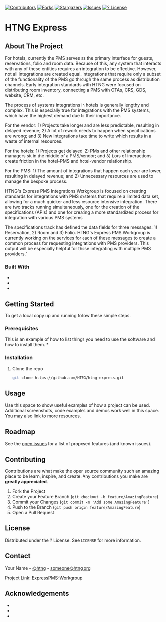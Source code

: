 <!-- PROJECT SHIELDS -->
<!--
*** I'm using markdown "reference style" links for readability.
*** Reference links are enclosed in brackets [ ] instead of parentheses ( ).
*** See the bottom of this document for the declaration of the reference variables
*** for contributors-url, forks-url, etc. This is an optional, concise syntax you may use.
*** https://www.markdownguide.org/basic-syntax/#reference-style-links
-->
[![Contributors][contributors-shield]][contributors-url]
[![Forks][forks-shield]][forks-url]
[![Stargazers][stars-shield]][stars-url]
[![Issues][issues-shield]][issues-url]
[![? License][license-shield]][license-url]
<!-- [![LinkedIn][linkedin-shield]][linkedin-url] -->



<!-- PROJECT LOGO 
<p align="center">
  <img width="1000" height="280" src="https://www.htng.org/resource/resmgr/images/expresspms_page/ExpressPMS.png">
</p> -->


# HTNG Express


<!-- ABOUT THE PROJECT -->
## About The Project

For hotels, currently the PMS serves as the primary interface for guests, reservations, folio and room data. Because of this, any system that interacts with any of these entities requires an integration to be effective. However, not all integrations are created equal. Integrations that require only a subset of the functionality of the PMS go through the same process as distribution channels. Early integration standards with HTNG were focused on distributing room inventory, connecting a PMS with OTAs, CRS, GDS, website, CRM, etc.

The process of systems integrations in hotels is generally lengthy and complex. This is especially true for integrations with the PMS systems, which have the highest demand due to their importance.

For the vendor: 1) Projects take longer and are less predictable, resulting in delayed revenue; 2) A lot of rework needs to happen when specifications are wrong; and 3) New integrations take time to write which results in a waste of internal resources.

For the hotels: 1) Projects get delayed; 2) PMs and other relationship managers sit in the middle of a PMS/vendor; and 3) Lots of interactions create friction in the hotel-PMS and hotel-vendor relationship.

For the PMS: 1) The amount of integrations that happen each year are lower, resulting in delayed revenue; and 2) Unnecessary resources are used to manage the bespoke process.

HTNG's Express PMS Integrations Workgroup is focused on creating standards for integrations with PMS systems that require a limited data set, allowing for a much quicker and less resource intensive integration. There are two tracks running simultaneously, one for the creation of the specifications (APIs) and one for creating a more standardized process for integration with various PMS systems.

The specifications track has defined the data fields for three messages: 1) Reservation, 2) Room and 3) Folio. HTNG's Express PMS Workgroup is currently working on the services for each of these messages to create a common process for requesting integrations with PMS providers. This output will be especially helpful for those integrating with multiple PMS providers.`


### Built With

* []()
* []()
* []()



<!-- GETTING STARTED -->
## Getting Started

To get a local copy up and running follow these simple steps.

### Prerequisites

This is an example of how to list things you need to use the software and how to install them.
* 

### Installation

1. Clone the repo
   ```sh
   git clone https://github.com/HTNG/htng-express.git
   ```



<!-- USAGE EXAMPLES -->
## Usage

Use this space to show useful examples of how a project can be used. Additional screenshots, code examples and demos work well in this space. You may also link to more resources.


<!-- ROADMAP -->
## Roadmap

See the [open issues](https://github.com/HTNG/htng-express/issues) for a list of proposed features (and known issues).



<!-- CONTRIBUTING -->
## Contributing

Contributions are what make the open source community such an amazing place to be learn, inspire, and create. Any contributions you make are **greatly appreciated**.

1. Fork the Project
2. Create your Feature Branch (`git checkout -b feature/AmazingFeature`)
3. Commit your Changes (`git commit -m 'Add some AmazingFeature'`)
4. Push to the Branch (`git push origin feature/AmazingFeature`)
5. Open a Pull Request



<!-- LICENSE -->
## License

Distributed under the ? License. See `LICENSE` for more information.



<!-- CONTACT -->
## Contact

Your Name - [@htng](https://twitter.com/htng) - someone@htng.org

Project Link: [ExpressPMS-Workgroup](https://www.htng.org/general/custom.asp?page=ExpressPMS-Workgroup)



<!-- ACKNOWLEDGEMENTS -->
## Acknowledgements

* []()
* []()
* []()





<!-- MARKDOWN LINKS & IMAGES -->
<!-- https://www.markdownguide.org/basic-syntax/#reference-style-links -->
[contributors-shield]: https://img.shields.io/github/contributors/HTNG/htng-express.svg?style=for-the-badge
[contributors-url]: https://github.com/HTNG/htng-express/graphs/contributors
[forks-shield]: https://img.shields.io/github/forks/HTNG/htng-express.svg?style=for-the-badge
[forks-url]: https://github.com/HTNG/htng-express/network/members
[stars-shield]: https://img.shields.io/github/stars/HTNG/htng-express.svg?style=for-the-badge
[stars-url]: https://github.com/HTNG/htng-express/stargazers
[issues-shield]: https://img.shields.io/github/issues/HTNG/htng-express.svg?style=for-the-badge
[issues-url]: https://github.com/HTNG/htng-express/issues
[license-shield]: https://img.shields.io/github/license/HTNG/htng-express.svg?style=for-the-badge
[license-url]: https://github.com/HTNG/htng-express/blob/master/LICENSE.txt
[linkedin-shield]: https://img.shields.io/badge/-LinkedIn-black.svg?style=for-the-badge&logo=linkedin&colorB=555
[linkedin-url]: https://linkedin.com/in/HTNG
